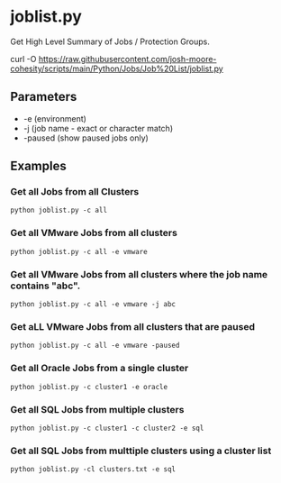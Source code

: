 # **joblist.py**

   Get High Level Summary of Jobs / Protection Groups.

   curl -O https://raw.githubusercontent.com/josh-moore-cohesity/scripts/main/Python/Jobs/Job%20List/joblist.py

## **Parameters**
* -e (environment)
* -j (job name - exact or character match)
* -paused (show paused jobs only)
  
## **Examples**

### Get all Jobs from all Clusters
    python joblist.py -c all

### Get all VMware Jobs from all clusters
    python joblist.py -c all -e vmware

### Get all VMware Jobs from all clusters where the job name contains "abc".
    python joblist.py -c all -e vmware -j abc
    
### Get aLL VMware Jobs from all clusters that are paused
    python joblist.py -c all -e vmware -paused

### Get all Oracle Jobs from a single cluster
    python joblist.py -c cluster1 -e oracle

### Get all SQL Jobs from multiple clusters
    python joblist.py -c cluster1 -c cluster2 -e sql

### Get all SQL Jobs from multtiple clusters using a cluster list
    python joblist.py -cl clusters.txt -e sql
